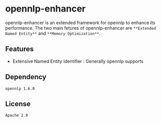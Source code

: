 # opennlp-enhancer

opennlp-enhancer is an extended framework for opennlp to enhance its performance. The two main fetures of opennlp-enhancer are `**Extended Named Entity**` and `**Memory Optimization**`.

## Features

- Extensive Named Entity Identifier : Generally opennlp supports 

## Dependency

`opennlp 1.6.0`

## License

`Apache 2.0`


